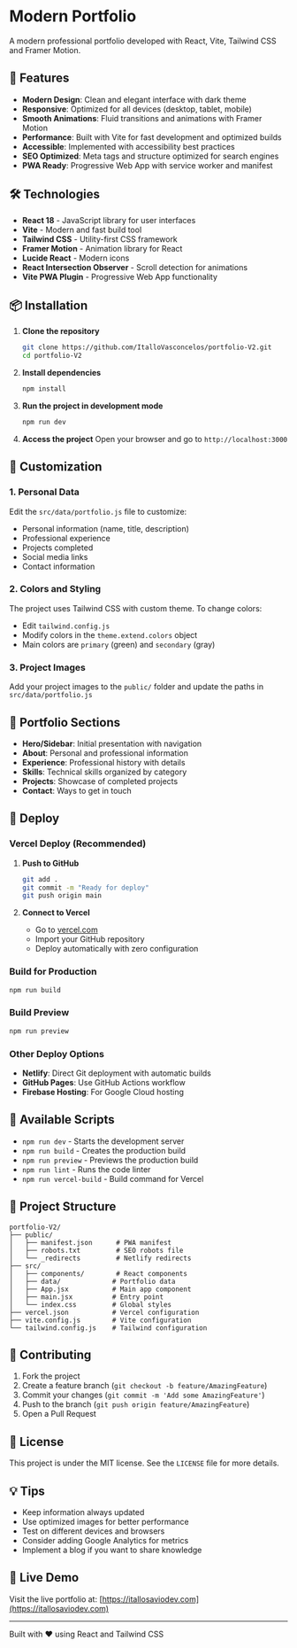 # Modern Portfolio

A modern professional portfolio developed with React, Vite, Tailwind CSS and Framer Motion.

## 🚀 Features

- **Modern Design**: Clean and elegant interface with dark theme
- **Responsive**: Optimized for all devices (desktop, tablet, mobile)
- **Smooth Animations**: Fluid transitions and animations with Framer Motion
- **Performance**: Built with Vite for fast development and optimized builds
- **Accessible**: Implemented with accessibility best practices
- **SEO Optimized**: Meta tags and structure optimized for search engines
- **PWA Ready**: Progressive Web App with service worker and manifest

## 🛠️ Technologies

- **React 18** - JavaScript library for user interfaces
- **Vite** - Modern and fast build tool
- **Tailwind CSS** - Utility-first CSS framework
- **Framer Motion** - Animation library for React
- **Lucide React** - Modern icons
- **React Intersection Observer** - Scroll detection for animations
- **Vite PWA Plugin** - Progressive Web App functionality

## 📦 Installation

1. **Clone the repository**
   ```bash
   git clone https://github.com/ItalloVasconcelos/portfolio-V2.git
   cd portfolio-V2
   ```

2. **Install dependencies**
   ```bash
   npm install
   ```

3. **Run the project in development mode**
   ```bash
   npm run dev
   ```

4. **Access the project**
   Open your browser and go to `http://localhost:3000`

## 🎨 Customization

### 1. Personal Data

Edit the `src/data/portfolio.js` file to customize:

- Personal information (name, title, description)
- Professional experience
- Projects completed
- Social media links
- Contact information

### 2. Colors and Styling

The project uses Tailwind CSS with custom theme. To change colors:

- Edit `tailwind.config.js`
- Modify colors in the `theme.extend.colors` object
- Main colors are `primary` (green) and `secondary` (gray)

### 3. Project Images

Add your project images to the `public/` folder and update the paths in `src/data/portfolio.js`

## 📱 Portfolio Sections

- **Hero/Sidebar**: Initial presentation with navigation
- **About**: Personal and professional information
- **Experience**: Professional history with details
- **Skills**: Technical skills organized by category
- **Projects**: Showcase of completed projects
- **Contact**: Ways to get in touch

## 🚀 Deploy

### Vercel Deploy (Recommended)

1. **Push to GitHub**
   ```bash
   git add .
   git commit -m "Ready for deploy"
   git push origin main
   ```

2. **Connect to Vercel**
   - Go to [vercel.com](https://vercel.com)
   - Import your GitHub repository
   - Deploy automatically with zero configuration

### Build for Production

```bash
npm run build
```

### Build Preview

```bash
npm run preview
```

### Other Deploy Options

- **Netlify**: Direct Git deployment with automatic builds
- **GitHub Pages**: Use GitHub Actions workflow
- **Firebase Hosting**: For Google Cloud hosting

## 📄 Available Scripts

- `npm run dev` - Starts the development server
- `npm run build` - Creates the production build
- `npm run preview` - Previews the production build
- `npm run lint` - Runs the code linter
- `npm run vercel-build` - Build command for Vercel

## 🔧 Project Structure

```
portfolio-V2/
├── public/
│   ├── manifest.json      # PWA manifest
│   ├── robots.txt         # SEO robots file
│   └── _redirects         # Netlify redirects
├── src/
│   ├── components/        # React components
│   ├── data/             # Portfolio data
│   ├── App.jsx           # Main app component
│   ├── main.jsx          # Entry point
│   └── index.css         # Global styles
├── vercel.json           # Vercel configuration
├── vite.config.js        # Vite configuration
└── tailwind.config.js    # Tailwind configuration
```

## 🤝 Contributing

1. Fork the project
2. Create a feature branch (`git checkout -b feature/AmazingFeature`)
3. Commit your changes (`git commit -m 'Add some AmazingFeature'`)
4. Push to the branch (`git push origin feature/AmazingFeature`)
5. Open a Pull Request

## 📝 License

This project is under the MIT license. See the `LICENSE` file for more details.

## 💡 Tips

- Keep information always updated
- Use optimized images for better performance
- Test on different devices and browsers
- Consider adding Google Analytics for metrics
- Implement a blog if you want to share knowledge

## 🌟 Live Demo

Visit the live portfolio at: [https://itallosaviodev.com](https://itallosaviodev.com)

---

Built with ❤️ using React and Tailwind CSS